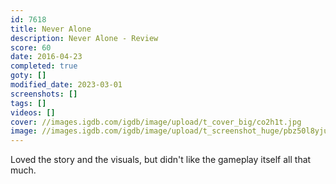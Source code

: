 ```yaml
---
id: 7618
title: Never Alone
description: Never Alone - Review
score: 60
date: 2016-04-23
completed: true
goty: []
modified_date: 2023-03-01
screenshots: []
tags: []
videos: []
cover: //images.igdb.com/igdb/image/upload/t_cover_big/co2h1t.jpg
image: //images.igdb.com/igdb/image/upload/t_screenshot_huge/pbz50l8yjut6j9l7ntur.jpg
---
```

Loved the story and the visuals, but didn't like the gameplay itself all that much.
